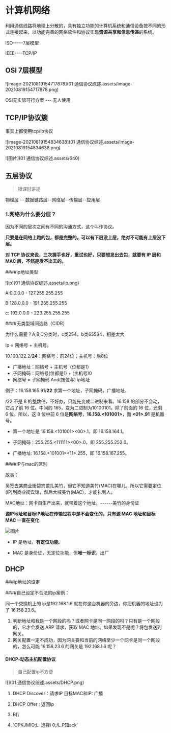 # 计算机网络

利用通信线路将地理上分散的，具有独立功能的计算机系统和通信设备按不同的形式连接起来，以功能完善的网络软件和协议实现**资源共享和信息传递**的系统。

ISO-----7层模型

IEEE----TCP/IP

## OSI 7层模型

 ![image-20210819154717878](01 通信协议综述.assets/image-20210819154717878.png)

OSI无实际可行方案  --- 无人使用

## TCP/IP协议簇

事实上都使用tcp/ip协议

![image-20210819154834638](01 通信协议综述.assets/image-20210819154834638.png)

![图片](01 通信协议综述.assets/640)

## 五层协议

> 授课时讲述

物理层 -- 数据链路层--网络层--传输层--应用层

### 1.网络为什么要分层？

因为不同的层次之间有不同的沟通方式，这个叫作协议。

**只要是在网络上跑的包，都是完整的。可以有下层没上层，绝对不可能有上层没下层。**

**对 TCP 协议来说，三次握手也好，重试也好，只要想发出去包，就要有 IP 层和 MAC 层，不然是发不出去的。**

####ip地址类型

![ip](01 通信协议综述.assets/ip.png)

A:0.0.0.0 - 127.255.255.255

B:128.0.0.0 - 191.255.255.255

c: 192.0.0.0 - 223.255.255.255

####无类型域间选路（CIDR）

为什么需要？A,B,C分类时，c类254，b类65534，相差太大

Ip = 网络号 + 主机号。

10.100.122.2/**24**：网络号：前24位；主机号：后8位

- 广播地址：网络号 + 主机号（位都是1）
- 子网掩码：网络号(位都是1) + (主机号)0
- 网络号 = 子网掩码 And(按位与) ip地址

例子：16.158.165.91/**22** 求第一个地址，子网掩码，广播地址。

/22 不是 8 的整数倍，不好办，只能先变成二进制来看。16.158 的部分不会动，它占了前 16 位。中间的 165，变为二进制为‭10100101‬。除了前面的 16 位，还剩 6 位。所以，这 8 位中前 6 位是**网络号**，**16.158.<101001>**，而 **<01>.91** 是机器号。

* 第一个地址是 16.158.<101001><00>.1，即 16.158.164.1。

* 子网掩码：255.255.<111111><00>.0，即 255.255.252.0。

* 广播地址:   16.158.<101001><11>.255，即 16.158.167.255。

####IP与mac的区别

故事：

吴签去某商业街碧宾馆扎美竹，但它不知道美竹(MAC)在哪儿，所以它需要定位(IP)到商业街宾馆，然后大喊美竹(MAC)，才能扎到人。

MAC地址：网卡自生产出来，就带着这个地址。------美竹的身份证

**源IP地址和目标IP地址在传输过程中是不会变化的，只有源 MAC 地址和目标 MAC 一直在变化**

![图片](https://mmbiz.qpic.cn/mmbiz_png/J0g14CUwaZdpI5tWwB8wMfZQ8ichJW1yusebyUUHKMdqIOOQeMwCHeOdNialwW16kc3IbIMYZKJoIWvibYecI5f1g/640?wx_fmt=png&tp=webp&wxfrom=5&wx_lazy=1&wx_co=1)

* IP 是地址，**有定位功能**。

* MAC 是身份证，无定位功能，但**唯一标识**，出厂

## DHCP

###ip地址的设定

####自己设定不合法的ip案例：

同一个交换机上的 ip是192.168.1.6 就在你这台机器的旁边，你把机器的地址设为了 16.158.23.6。

1. 判断地址和我是一个网段的吗？或者网卡是同一网段的吗？只有是一个网段的，它才会发送 ARP 请求，获取 MAC 地址。如果发现不是呢？将包发送到网关。
2. 网关配置一定不成功，因为网关要和当前的网络至少一个网卡是同一个网段的，怎么可能 16.158.23.6 的网关是 192.168.1.6 呢？

#### DHCP-动态主机配置协议

> 自己配置ip不方便

![](01 通信协议综述.assets/DHCP.png)

1. DHCP Discover：请求IP  目标MAC和IP:  广播

2. DHCP Offer : 返回ip
3. B[\
4. 'OPKJMIO;L: 选择i
0;/L.P知ack'